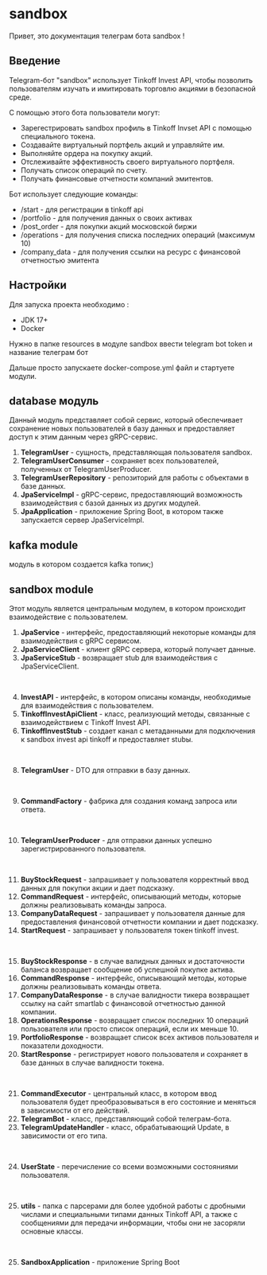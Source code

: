 # sandbox

Привет, это документация телеграм бота sandbox ! 

## Введение

Telegram-бот "sandbox" использует Tinkoff Invest API, чтобы позволить пользователям изучать и имитировать торговлю акциями в безопасной среде. 

С помощью этого бота пользователи могут:

  - Зарегестрировать sandbox  профиль в Tinkoff Invset API с помощью специального токена.
  - Создавайте виртуальный портфель акций и управляйте им.
  - Выполняйте ордера на покупку акций.
  - Отслеживайте эффективность своего виртуального портфеля.
  - Получать список операций по счету.
  - Получать финансовые отчетности компаний эмитентов.

Бот использует следующие команды:

  - /start - для регистрации в tinkoff api 
  - /portfolio - для получения данных о своих активах 
  - /post_order - для покупки акций московской биржи 
  - /operations - для получения списка последних операций (максимум 10)
  - /company_data  - для получения ссылки на ресурс с финансовой отчетностью эмитента 

## Настройки

Для запуска проекта необходимо :
  - JDK 17+
  - Docker

Нужно в папке resources в модуле sandbox ввести telegram bot token и название телеграм бот 
<br> 

Дальше просто запускаете docker-compose.yml файл и стартуете модули.

## database модуль 

Данный модуль представляет собой сервис, который обеспечивает сохранение новых пользователей в базу данных и предоставляет доступ к этим данным через gRPC-сервис.

1. **TelegramUser** - сущность, представляющая пользователя sandbox.
2. **TelegramUserConsumer** - сохраняет всех пользователей, полученных от TelegramUserProducer.
3. **TelegramUserRepository** - репозиторий для работы с объектами в базе данных.
4. **JpaServiceImpl** - gRPC-сервис, предоставляющий возможность взаимодействия с базой данных из других модулей.
5. **JpaApplication** - приложение Spring Boot, в котором также запускается сервер JpaServiceImpl.


## kafka module 

модуль в котором создается kafka топик;)


## sandbox module

Этот модуль является центральным модулем, в котором происходит взаимодействие с пользователем.

1. **JpaService** - интерфейс, предоставляющий некоторые команды для взаимодействия с gRPC сервисом.
2. **JpaServiceClient** - клиент gRPC сервера, который получает данные.
3. **JpaServiceStub** - возвращает stub для взаимодействия с JpaServiceClient.
<br>

4. **InvestAPI** - интерфейс, в котором описаны команды, необходимые для взаимодействия с пользователем.
5. **TinkoffInvestApiClient** - класс, реализующий методы, связанные с взаимодействием с Tinkoff Invest API.
6. **TinkoffInvestStub** - создает канал с метаданными для подключения к sandbox invest api tinkoff и предоставляет stubы.
<br>

8. **TelegramUser** - DTO для отправки в базу данных.
<br>

9. **CommandFactory** - фабрика для создания команд запроса или ответа.
<br>

10. **TelegramUserProducer** - для отправки данных успешно зарегистрированного пользователя.
<br>

11. **BuyStockRequest** - запрашивает у пользователя корректный ввод данных для покупки акции и дает подсказку.
12. **CommandRequest** - интерфейс, описывающий методы, которые должны реализовывать команды запроса.
13. **CompanyDataRequest** - запрашивает у пользователя данные для предоставления финансовой отчетности компании и дает подсказку.
14. **StartRequest** - запрашивает у пользователя токен tinkoff invest.
<br>

15. **BuyStockResponse** - в случае валидных данных и достаточности баланса возвращает сообщение об успешной покупке актива.
16. **CommandResponse** - интерфейс, описывающий методы, которые должны реализовывать команды ответа.
17. **CompanyDataResponse** - в случае валидности тикера возвращает ссылку на сайт smartlab с финансовой отчетностью данной компании.
18. **OperationsResponse** - возвращает список последних 10 операций пользователя или просто список операций, если их меньше 10.
19. **PortfolioResponse** - возвращает список всех активов пользователя и показатели доходности.
20. **StartResponse** - регистрирует нового пользователя и сохраняет в базе данных в случае валидности токена.
<br>

21. **CommandExecutor** - центральный класс, в котором ввод пользователя будет преобразовываться в его состояние и меняться в зависимости от его действий.
22. **TelegramBot** - класс, представляющий собой телеграм-бота.
23. **TelegramUpdateHandler** - класс, обрабатывающий Update, в зависимости от его типа.
<br>

24. **UserState** - перечисление со всеми возможными состояниями пользователя.
<br>

25. **utils** - папка с парсерами для более удобной работы с дробными числами и специальными типами данных Tinkoff API, а также с сообщениями для передачи информации, чтобы они не засоряли основные классы.
<br>


25. **SandboxApplication** - приложение Spring Boot
<br>

   















  
